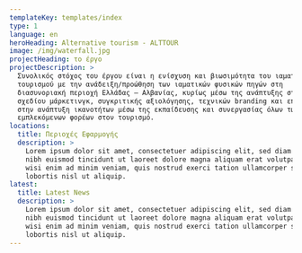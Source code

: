 ```yaml
---
templateKey: templates/index
type: 1
language: en
heroHeading: Alternative tourism - ALTTOUR
image: /img/waterfall.jpg
projectHeading: το έργο
projectDescription: >
  Συνολικός στόχος του έργου είναι η ενίσχυση και βιωσιμότητα του ιαματικού
  τουρισμού με την ανάδειξη/προώθηση των ιαματικών φυσικών πηγών στη
  διασυνοριακή περιοχή Ελλάδας – Αλβανίας, κυρίως μέσω της ανάπτυξης στρατηγικού
  σχεδίου μάρκετινγκ, συγκριτικής αξιολόγησης, τεχνικών branding και επένδυσης
  στην ανάπτυξη ικανοτήτων μέσω της εκπαίδευσης και συνεργασίας όλων των
  εμπλεκόμενων φορέων στον τουρισμό.
locations:
  title: Περιοχές Εφαρμογής
  description: >
    Lorem ipsum dolor sit amet, consectetuer adipiscing elit, sed diam nonummy
    nibh euismod tincidunt ut laoreet dolore magna aliquam erat volutpat. Ut
    wisi enim ad minim veniam, quis nostrud exerci tation ullamcorper suscipit
    lobortis nisl ut aliquip.
latest:
  title: Latest News
  description: >
    Lorem ipsum dolor sit amet, consectetuer adipiscing elit, sed diam nonummy
    nibh euismod tincidunt ut laoreet dolore magna aliquam erat volutpat. Ut
    wisi enim ad minim veniam, quis nostrud exerci tation ullamcorper suscipit
    lobortis nisl ut aliquip.
---
```

